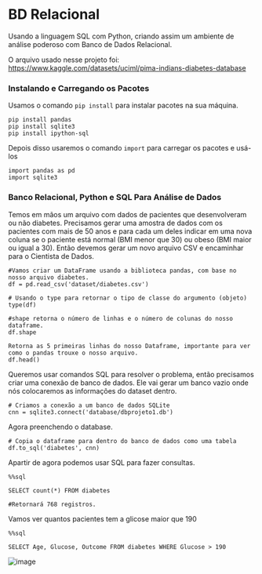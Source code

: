 # BD Relacional

Usando a linguagem SQL com Python, criando assim um ambiente de análise poderoso com Banco de Dados Relacional.

O arquivo usado nesse projeto foi: https://www.kaggle.com/datasets/uciml/pima-indians-diabetes-database

### Instalando e Carregando os Pacotes

Usamos o comando `pip install` para instalar pacotes na sua máquina.

```
pip install pandas 
pip install sqlite3
pip install ipython-sql
```
Depois disso usaremos o comando `import` para carregar os pacotes e usá-los

```
import pandas as pd
import sqlite3
```
### Banco Relacional, Python e SQL Para Análise de Dados

Temos em mãos um arquivo com dados de pacientes que desenvolveram ou não diabetes. Precisamos gerar uma amostra de dados com os pacientes com mais de 50 anos e para cada um deles indicar em uma nova coluna se o paciente está normal (BMI menor que 30) ou obeso (BMI maior ou igual a 30). Então devemos gerar um novo arquivo CSV e encaminhar para o Cientista de Dados.

```
#Vamos criar um DataFrame usando a biblioteca pandas, com base no nosso arquivo diabetes.
df = pd.read_csv('dataset/diabetes.csv')

# Usando o type para retornar o tipo de classe do argumento (objeto)
type(df)
```

```
#shape retorna o número de linhas e o número de colunas do nosso dataframe.
df.shape
```

```
Retorna as 5 primeiras linhas do nosso Dataframe, importante para ver como o pandas trouxe o nosso arquivo.
df.head()
```
Queremos usar comandos SQL para resolver o problema, então precisamos criar uma conexão de banco de dados. Ele vai gerar um banco vazio onde nós colocaremos as informações do dataset dentro. 

```
# Criamos a conexão a um banco de dados SQLite
cnn = sqlite3.connect('database/dbprojeto1.db')
```
Agora preenchendo o database.

```
# Copia o dataframe para dentro do banco de dados como uma tabela
df.to_sql('diabetes', cnn)
```
Apartir de agora podemos usar SQL para fazer consultas.

```
%%sql

SELECT count(*) FROM diabetes

#Retornará 768 registros.
```

Vamos ver quantos pacientes tem a glicose maior que 190
```
%%sql

SELECT Age, Glucose, Outcome FROM diabetes WHERE Glucose > 190
```
![image](https://user-images.githubusercontent.com/84130785/174133543-79099c8d-9557-4e9d-a36b-bf7a298a6bb5.png)

















